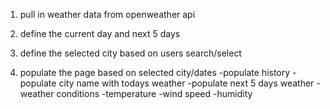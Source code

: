 1. pull in weather data from openweather api

2. define the current day and next 5 days

3. define the selected city based on users search/select

4. populate the page based on selected city/dates
    -populate history
    -populate city name with todays weather
    -populate next 5 days weather
        -weather conditions
        -temperature
        -wind speed
        -humidity